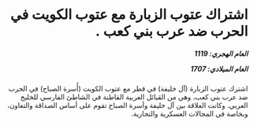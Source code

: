 <h1 dir="rtl">اشتراك عتوب الزبارة مع عتوب الكويت في الحرب ضد عرب بني كعب .</h1>

<h5 dir="rtl">العام الهجري:  1119

العام الميلادي: 1707

</h5>

<p dir="rtl">اشترك عتوب الزبارة (آل خليفة) في قطر مع عتوب الكويت (أُسرة الصباح) في الحرب ضد عرب بني كعب، وهي من القبائل العربية القاطنة في الشاطئ الفارسي للخليج العربي. وكانت العلاقة بين آل خليفة وأسرة الصباح تقوم على أساس الصداقة والتعاون، وبخاصة في المجالات العسكرية والتجارية.</p></br>
